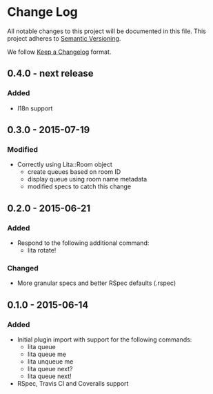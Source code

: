 # Change Log
All notable changes to this project will be documented in this file.
This project adheres to [Semantic Versioning](http://semver.org/).

We follow [Keep a Changelog](http://keepachangelog.com/) format.

## 0.4.0 - next release
### Added
- I18n support

## 0.3.0 - 2015-07-19
### Modified
- Correctly using Lita::Room object
  * create queues based on room ID
  * display queue using room name metadata
  * modified specs to catch this change

## 0.2.0 - 2015-06-21
### Added
- Respond to the following additional command:
  * lita rotate!

### Changed
- More granular specs and better RSpec defaults (.rspec)

## 0.1.0 - 2015-06-14
### Added
- Initial plugin import with support for the following commands:
  * lita queue
  * lita queue me
  * lita unqueue me
  * lita queue next?
  * lita queue next!
- RSpec, Travis CI and Coveralls support
